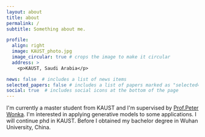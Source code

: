 ```yaml
---
layout: about
title: about
permalink: /
subtitle: Something about me.

profile:
  align: right
  image: KAUST_photo.jpg
  image_circular: true # crops the image to make it circular
  address: >
    <p>KAUST, Saudi Arabia</p>

news: false  # includes a list of news items
selected_papers: false # includes a list of papers marked as "selected={true}"
social: true  # includes social icons at the bottom of the page
---
```


I'm currently a master student from KAUST and I'm supervised by [Prof.Peter Wonka](https://peterwonka.net/). I'm interested in applying generative models to some applications. I will continue phd in KAUST. Before I obtained my bachelor degree in Wuhan University, China.

